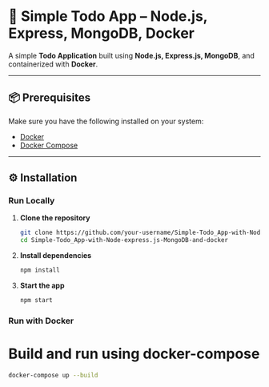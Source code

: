 # 📌 Simple Todo App – Node.js, Express, MongoDB, Docker

A simple **Todo Application** built using **Node.js, Express.js, MongoDB**, and containerized with **Docker**.  

---

## 📦 Prerequisites
Make sure you have the following installed on your system:
- [Docker](https://docs.docker.com/get-docker/)  
- [Docker Compose](https://docs.docker.com/compose/)  

---

## ⚙️ Installation

### Run Locally

1. **Clone the repository**
   ```bash
   git clone https://github.com/your-username/Simple-Todo_App-with-Node-express.js-MongoDB-and-docker.git
   cd Simple-Todo_App-with-Node-express.js-MongoDB-and-docker

2. **Install dependencies**
   ```bash
   npm install

3. **Start the app**
   ```bash
   npm start

### Run with Docker

# Build and run using docker-compose
```bash
docker-compose up --build
